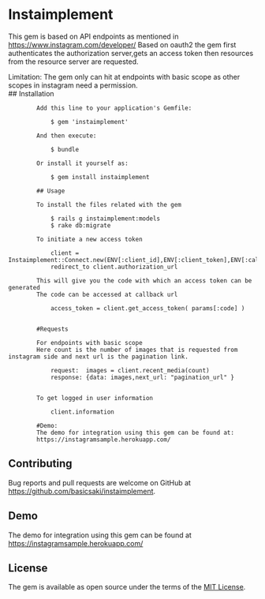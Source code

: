 # Instaimplement

This gem is based on API endpoints as mentioned in https://www.instagram.com/developer/
Based on oauth2 the gem first authenticates the authorization server,gets an access token then resources from the resource server are requested.

Limitation: The gem only can hit at endpoints with basic scope as other scopes in instagram need a permission.  
	## Installation

			Add this line to your application's Gemfile:

				$ gem 'instaimplement'

			And then execute:

			    $ bundle

			Or install it yourself as:

			    $ gem install instaimplement

			## Usage

			To install the files related with the gem 

				$ rails g instaimplement:models
				$ rake db:migrate

			To initiate a new access token

			    client = Instaimplement::Connect.new(ENV[:client_id],ENV[:client_token],ENV[:callback_url])
			    redirect_to client.authorization_url

			This will give you the code with which an access token can be generated
			The code can be accessed at callback url

				access_token = client.get_access_token( params[:code] )


			#Requests

			For endpoints with basic scope
			Here count is the number of images that is requested from instagram side and next url is the pagination link.

				request:  images = client.recent_media(count)
				response: {data: images,next_url: "pagination_url" }


			To get logged in user information

				client.information

			#Demo:
			The demo for integration using this gem can be found at:
			https://instagramsample.herokuapp.com/


## Contributing

Bug reports and pull requests are welcome on GitHub at https://github.com/basicsaki/instaimplement.

## Demo
The demo for integration using this gem can be found at https://instagramsample.herokuapp.com/


## License

The gem is available as open source under the terms of the [MIT License](http://opensource.org/licenses/MIT).
